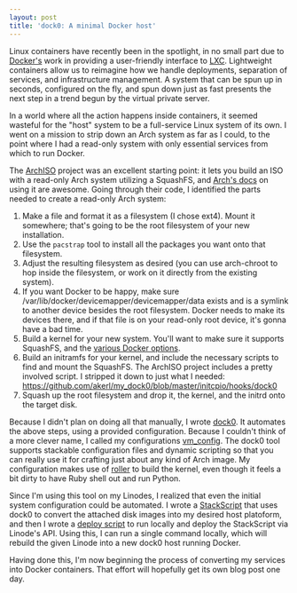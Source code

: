 ```yaml
---
layout: post
title: 'dock0: A minimal Docker host'
---
```

Linux containers have recently been in the spotlight, in no small part due to [Docker's](https://www.docker.com) work in providing a user-friendly interface to [LXC](https://linuxcontainers.org/). Lightweight containers allow us to reimagine how we handle deployments, separation of services, and infrastructure management. A system that can be spun up in seconds, configured on the fly, and spun down just as fast presents the next step in a trend begun by the virtual private server.

In a world where all the action happens inside containers, it seemed wasteful for the "host" system to be a full-service Linux system of its own. I went on a mission to strip down an Arch system as far as I could, to the point where I had a read-only system with only essential services from which to run Docker.

<!--more-->

The [ArchISO](https://github.com/djgera/archiso) project was an excellent starting point: it lets you build an ISO with a read-only Arch system utilizing a SquashFS, and [Arch's docs](https://wiki.archlinux.org/index.php/Archiso) on using it are awesome. Going through their code, I identified the parts needed to create a read-only Arch system:

1. Make a file and format it as a filesystem (I chose ext4). Mount it somewhere; that's going to be the root filesystem of your new installation.
2. Use the `pacstrap` tool to install all the packages you want onto that filesystem.
3. Adjust the resulting filesystem as desired (you can use arch-chroot to hop inside the filesystem, or work on it directly from the existing system).
4. If you want Docker to be happy, make sure /var/lib/docker/devicemapper/devicemapper/data exists and is a symlink to another device besides the root filesystem. Docker needs to make its devices there, and if that file is on your read-only root device, it's gonna have a bad time.
3. Build a kernel for your new system. You'll want to make sure it supports SquashFS, and the [various Docker options](https://github.com/docker/docker/blob/master/contrib/check-config.sh).
4. Build an initramfs for your kernel, and include the necessary scripts to find and mount the SquashFS. The ArchISO project includes a pretty involved script. I stripped it down to just what I needed: https://github.com/akerl/my_dock0/blob/master/initcpio/hooks/dock0
5. Squash up the root filesystem and drop it, the kernel, and the initrd onto the target disk.

Because I didn't plan on doing all that manually, I wrote [dock0](https://github.com/dock0/dock0). It automates the above steps, using a provided configuration. Because I couldn't think of a more clever name, I called my configurations [vm_config](https://github.com/dock0/vm_config). The dock0 tool supports stackable configuration files and dynamic scripting so that you can really use it for crafting just about any kind of Arch image. My configuration makes use of [roller](https://github.com/akerl/roller) to build the kernel, even though it feels a bit dirty to have Ruby shell out and run Python.

Since I'm using this tool on my Linodes, I realized that even the initial system configuration could be automated. I wrote a [StackScript](https://www.linode.com/stackscripts/view/8125) that uses dock0 to convert the attached disk images into my desired host platoform, and then I wrote a [deploy script](https://github.com/dock0/vm_config/blob/master/meta/deploy.rb) to run locally and deploy the StackScript via Linode's API. Using this, I can run a single command locally, which will rebuild the given Linode into a new dock0 host running Docker.

Having done this, I'm now beginning the process of converting my services into Docker containers. That effort will hopefully get its own blog post one day.
